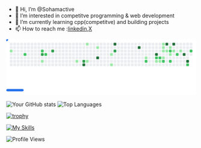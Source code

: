 - 👋 Hi, I’m @Sohamactive
- 👀 I’m interested in competitve programming & web development
- 🌱 I’m currently learning cpp(competitve) and building projects
- 📫 How to reach me :[linkedin](https://www.linkedin.com/in/sohamactive/),[X](https://x.com/Sohamactive)

<picture>
  <source
    media="(prefers-color-scheme: dark)"
    srcset="images/breakout-dark.svg"
  />
  <source
    media="(prefers-color-scheme: dark)"
    srcset="images/breakout-light.svg"
  />
  <img alt="Breakout Game" src="images/breakout-light.svg" />
</picture>

<!---
Sohamactive/Sohamactive is a ✨ special ✨ repository because its `README.md` (this file) appears on your GitHub profile.
You can click the Preview link to take a look at your changes.
-->
<!--
[![Ashutosh's github activity graph](https://github-readme-activity-graph.vercel.app/graph?username=sohamactive)](https://github.com/ashutosh00710/github-readme-activity-graph)
-->
![Your GitHub stats](https://github-readme-stats.vercel.app/api?username=sohamactive&show_icons=true&theme=radical)
![Top Languages](https://github-readme-stats.vercel.app/api/top-langs/?username=sohamactive&layout=compact&theme=radical)




[![trophy](https://github-profile-trophy.vercel.app/?username=sohamactive&theme=onedark)](https://github.com/ryo-ma/github-profile-trophy)<br>

[![My Skills](https://skillicons.dev/icons?i=html,css,javascript,django,c,cpp,discord&theme=dark)](https://skillicons.dev)


![Profile Views](https://komarev.com/ghpvc/?username=sohamactive&color=blue)

